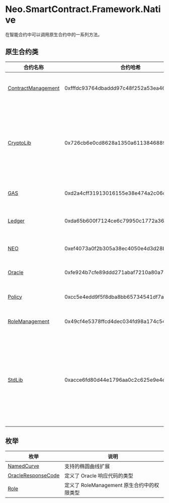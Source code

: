 # Neo.SmartContract.Framework.Native

在智能合约中可以调用原生合约中的一系列方法。

## 原生合约类

| 合约名称                                                     | 合约哈希                                   | 说明                                         |
| ------------------------------------------------------------ | ------------------------------------------ | -------------------------------------------- |
| [ContractManagement](ContractManagement/index.md) | 0xfffdc93764dbaddd97c48f252a53ea4643faa3fd | 管理合约的合约                               |
| [CryptoLib](CryptoLib.md) | 0x726cb6e0cd8628a1350a611384688911ab75f51b | 集成了散列运算、验签等密码学方法的合约       |
| [GAS](GAS/index.md)             | 0xd2a4cff31913016155e38e474a2c06d08be276cf | GAS相关合约                                  |
| [Ledger](Ledger/index.md)       | 0xda65b600f7124ce6c79950c1772a36403104f2be | 区块链协议层合约                             |
| [NEO](NEO/index.md)             | 0xef4073a0f2b305a38ec4050e4d3d28bc40ea63f5 | NEO相关合约                                  |
| [Oracle](Oracle/index.md)       | 0xfe924b7cfe89ddd271abaf7210a80a7e11178758 | 预言机合约                                   |
| [Policy](Policy/index.md)       | 0xcc5e4edd9f5f8dba8bb65734541df7a1c081c67b | 共识策略合约                                 |
| [RoleManagement](RoleManagement/index.md) | 0x49cf4e5378ffcd4dec034fd98a174c5491e395e2 | 权限查询合约                                 |
| [StdLib](StdLib.md)       | 0xacce6fd80d44e1796aa0c2c625e9e4e0ce39efc0 | 集成了序列化、反序列化和格式转换等方法的合约 |

## 枚举

| 枚举                                                         | 说明                                                 |
| ------------------------------------------------------------ | ---------------------------------------------------- |
| [NamedCurve](NamedCurve.md) | 支持的椭圆曲线扩展                                   |
| [OracleResponseCode](OracleResponseCode.md) | 定义了 Oracle 响应代码的类型                         |
| [Role](Role.md)           | 定义了 RoleManagement 原生合约中的权限类型           |
